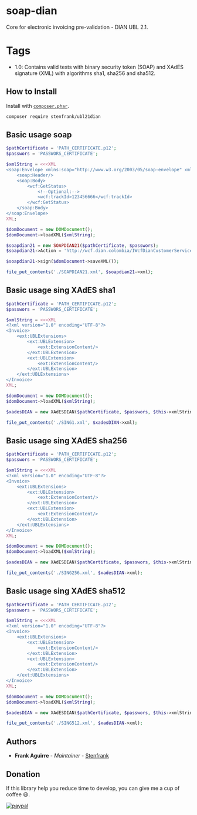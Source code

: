 # soap-dian

Core for electronic invoicing pre-validation - DIAN UBL 2.1.

# Tags
* 1.0: Contains valid tests with binary security token (SOAP) and XAdES signature (XML) with algorithms sha1, sha256 and sha512.

## How to Install

Install with [`composer.phar`](http://getcomposer.org).

```sh
composer require stenfrank/ubl21dian
```

## Basic usage soap

```php
$pathCertificate = 'PATH_CERTIFICATE.p12';
$passwors = 'PASSWORS_CERTIFICATE';

$xmlString = <<<XML
<soap:Envelope xmlns:soap="http://www.w3.org/2003/05/soap-envelope" xmlns:wcf="http://wcf.dian.colombia">
    <soap:Header/>
    <soap:Body>
        <wcf:GetStatus>
            <!--Optional:-->
            <wcf:trackId>123456666</wcf:trackId>
        </wcf:GetStatus>
    </soap:Body>
</soap:Envelope>
XML;

$domDocument = new DOMDocument();
$domDocument->loadXML($xmlString);

$soapdian21 = new SOAPDIAN21($pathCertificate, $passwors);
$soapdian21->Action = 'http://wcf.dian.colombia/IWcfDianCustomerServices/GetStatus';

$soapdian21->sign($domDocument->saveXML());

file_put_contents('./SOAPDIAN21.xml', $soapdian21->xml);
```
## Basic usage sing XAdES sha1

```php
$pathCertificate = 'PATH_CERTIFICATE.p12';
$passwors = 'PASSWORS_CERTIFICATE';

$xmlString = <<<XML
<?xml version="1.0" encoding="UTF-8"?>
<Invoice>
    <ext:UBLExtensions>
        <ext:UBLExtension>
            <ext:ExtensionContent/>
        </ext:UBLExtension>
        <ext:UBLExtension>
            <ext:ExtensionContent/>
        </ext:UBLExtension>
    </ext:UBLExtensions>
</Invoice>
XML;

$domDocument = new DOMDocument();
$domDocument->loadXML($xmlString);

$xadesDIAN = new XAdESDIAN($pathCertificate, $passwors, $this->xmlString, XAdESDIAN::ALGO_SHA1);

file_put_contents('./SING1.xml', $xadesDIAN->xml);
```

## Basic usage sing XAdES sha256

```php
$pathCertificate = 'PATH_CERTIFICATE.p12';
$passwors = 'PASSWORS_CERTIFICATE';

$xmlString = <<<XML
<?xml version="1.0" encoding="UTF-8"?>
<Invoice>
    <ext:UBLExtensions>
        <ext:UBLExtension>
            <ext:ExtensionContent/>
        </ext:UBLExtension>
        <ext:UBLExtension>
            <ext:ExtensionContent/>
        </ext:UBLExtension>
    </ext:UBLExtensions>
</Invoice>
XML;

$domDocument = new DOMDocument();
$domDocument->loadXML($xmlString);

$xadesDIAN = new XAdESDIAN($pathCertificate, $passwors, $this->xmlString);

file_put_contents('./SING256.xml', $xadesDIAN->xml);
```

## Basic usage sing XAdES sha512

```php
$pathCertificate = 'PATH_CERTIFICATE.p12';
$passwors = 'PASSWORS_CERTIFICATE';

$xmlString = <<<XML
<?xml version="1.0" encoding="UTF-8"?>
<Invoice>
    <ext:UBLExtensions>
        <ext:UBLExtension>
            <ext:ExtensionContent/>
        </ext:UBLExtension>
        <ext:UBLExtension>
            <ext:ExtensionContent/>
        </ext:UBLExtension>
    </ext:UBLExtensions>
</Invoice>
XML;

$domDocument = new DOMDocument();
$domDocument->loadXML($xmlString);

$xadesDIAN = new XAdESDIAN($pathCertificate, $passwors, $this->xmlString, XAdESDIAN::ALGO_SHA512);

file_put_contents('./SING512.xml', $xadesDIAN->xml);
```

## Authors

* **Frank Aguirre** - *Maintainer* - [Stenfrank](https://github.com/Stenfrank/)

## Donation
If this library help you reduce time to develop, you can give me a cup of coffee :smiley:.

[![paypal](https://www.paypalobjects.com/en_US/i/btn/btn_donateCC_LG.gif)](https://www.paypal.me/stenfrank/1?locale.x=es_XC)
 
